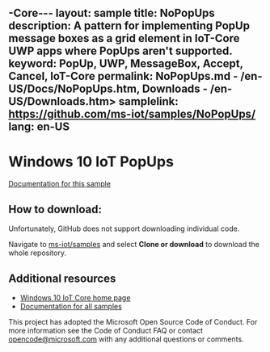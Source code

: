 -Core---
layout: sample
title: NoPopUps
description: A pattern for implementing PopUp message boxes as a grid element in IoT-Core UWP apps where PopUps aren't supported.
keyword: PopUp, UWP, MessageBox, Accept, Cancel, IoT-Core
permalink:  NoPopUps.md - /en-US/Docs/NoPopUps.htm, Downloads - /en-US/Downloads.htm>
samplelink: https://github.com/ms-iot/samples/NoPopUps/
lang: en-US
---
Windows 10 IoT PopUps
=====================

[Documentation for this sample](https://developer.microsoft.com/en-us/windows/iot/samples/popups) 

## How to download:

Unfortunately, GitHub does not support downloading individual code. 

Navigate to [ms-iot/samples](https://github.com/ms-iot/samples) and select **Clone or download** to download the whole repository.


## Additional resources
* [Windows 10 IoT Core home page](https://developer.microsoft.com/en-us/windows/iot/)
* [Documentation for all samples](https://developer.microsoft.com/en-us/windows/iot/samples)

This project has adopted the Microsoft Open Source Code of Conduct. For more information see the Code of Conduct FAQ or contact opencode@microsoft.com with any additional questions or comments.
